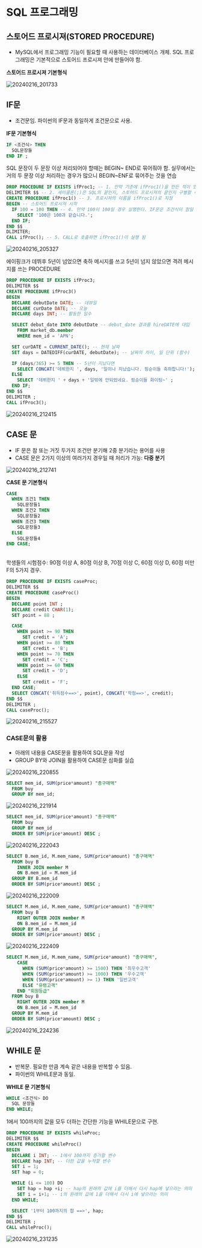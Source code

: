 #  SQL 프로그래밍

## 스토어드 프로시져(STORED PROCEDURE)
- MySQL에서 프로그래밍 기능이 필요할 때 사용하는 데이터베이스 개체. SQL 프로그래밍은 기본적으로 스토어드 프로시져 안에 만들어야 함.

**스토어드 프로시져 기본형식**

![20240216_201733](https://github.com/junhosong0/MySQL/assets/117610783/d4217ccf-59a6-4539-ada7-aff126052518)


## IF문
- 조건문임. 파이썬의 IF문과 동일하게 조건문으로 사용.

**IF문 기본형식**

```SQL
IF <조건식> THEN
  SQL문장들
END IF ;
```
SQL 문장이 두 문장 이상 처리되어야 할때는 BEGIN~ END로 묶어줘야 함. 실무에서는 거의 두 문장 이상 처리하는 경우가 많으니 BEGIN~ENF로 묶어주는 것을 연습
```SQL
DROP PROCEDURE IF EXISTS ifProc1; -- 1. 만약 기존에 ifProc1()을 만든 적이 있다면 삭제
DELIMITER $$ -- 2. 세미콜론(;)은 SQL의 끝인지, 스토어드 프로시져의 끝인지 구별할 수 없어 $$를 사용
CREATE PROCEDURE ifProc1() -- 3. 프로시져의 이름을 ifProc1()로 지정
BEGIN -- 스토어드 프로시져 시작
  IF 100 = 100 THEN -- 4. 만약 100이 100일 경우 실행한다. IF문은 조건식이 참일 경우실행
    SELECT '100은 100과 같습니다.';
  END IF;
END $$
DLIMITER;
CALL ifProc(); -- 5. CALL로 호출하면 ifProc1()이 실행 됨
```
![20240216_205327](https://github.com/junhosong0/MySQL/assets/117610783/d0cac593-cad2-41cc-91a0-e2a6023369aa)


에이핑크가 데뷔후 5년이 넘었으면 축하 메시지를 쓰고 5년이 넘지 않았으면 격려 메시지를 쓰는 PROCEDURE
```SQL
DROP PROCEDURE IF EXISTS ifProc3;
DELIMITER $$
CREATE PROCEDURE ifProc3()
BEGIN
  DECLARE debutDate DATE; -- 데뷰일
  DECLARE curDate DATE; -- 오늘
  DECLARE days INT; -- 활동한 일수

  SELECT debut_date INTO debutDate -- debut_date 결과를 hireDATE에 대입
    FROM market_db.member
    WHERE mem_id = 'APN';

  SET curDATE = CURRENT_DATE(); -- 현재 날짜
  SET days = DATEDIFF(curDATE, debutDate); -- 날짜의 차이, 일 단위 (함수)

  IF (days/365) >= 5 THEN -- 5년이 지났다면
    SELECT CONCAT('데뷔한지 ', days, '일이나 지났습니다. 핑순이들 축하합니다!');
  ELSE
    SELECT '데뷔한지 ' + days + '일밖에 안되었네요. 핑순이들 화이팅~' ;
  END IF;
END $$
DELIMITER ;
CALL ifProc3();
```

![20240216_212415](https://github.com/junhosong0/MySQL/assets/117610783/201ccabd-589a-4102-9953-f22e9342eddd)




## CASE 문
- IF 문은 참 또는 거짓 두가지 조건만 분기해 2중 분기라는 용어를 사용
- CASE 문은 2가지 이상의 여러가지 경우일 때 처리가 가능: **다중 분기**

![20240216_212741](https://github.com/junhosong0/MySQL/assets/117610783/d147d876-cf7f-4438-903d-b320d5ede47b)

**CASE 문 기본형식**
```SQL
CASE
  WHEN 조건1 THEN
    SQL문장들1
  WHEN 조건2 THEN
    SQL문장들2
  WHEN 조건3 THEN
    SQL문장들3
  ELSE
    SQL문장들4
END CASE;
```

<br/>
학생들의 시험점수: 90점 이상 A, 80점 이상 B, 70점 이상 C, 60점 이상 D, 60점 미만 F의 5가지 경우.

```SQL
DROP PROCEDURE IF EXISTS caseProc;
DELIMITER $$
CREATE PROCEDURE caseProc()
BEGIN
  DECLARE point INT ;
  DECLARE credit CHAR(1);
  SET point = 88 ;

  CASE
    WHEN point >= 90 THEN
      SET credit = 'A';
    WHEN point >= 80 THEN
      SET credit = 'B';
    WHEN point >= 70 THEN
      SET credit = 'C';
    WHEN point >= 60 THEN
      SET credit = 'D';
    ELSE
      SET credit = 'F';
  END CASE;
  SELECT CONCAT('취득점수==>', point), CONCAT('학점==>', credit);
END $$
DELIMITER ;
CALL caseProc();
```

![20240216_215527](https://github.com/junhosong0/MySQL/assets/117610783/a47d20a1-9735-4190-b97e-6ff50fb68741)




### CASE문의 활용
- 아래의 내용을 CASE문을 활용하여 SQL문을 작성
- GROUP BY와 JOIN을 활용하여 CASE문 심화를 실습

![20240216_220855](https://github.com/junhosong0/MySQL/assets/117610783/d7494952-8337-4b8f-ae9b-6ede595320cd)


```SQL
SELECT mem_id, SUM(price*amount) "총구매액"
  FROM buy
  GROUP BY mem_id;
```

![20240216_221914](https://github.com/junhosong0/MySQL/assets/117610783/29589ece-f697-4f7f-b969-0a73c9e38cdc)


```SQL
SELECT mem_id, SUM(price*amount) "총구매액"
  FROM buy
  GROUP BY mem_id
  ORDER BY SUM(price*amount) DESC ;
```

![20240216_222043](https://github.com/junhosong0/MySQL/assets/117610783/eee3d129-af64-483e-b76b-456ff64c670b)


```SQL
SELECT B.mem_id, M.mem_name, SUM(price*amount) "총구매액"
  FROM buy B
    INNER JOIN member M
    ON B.mem_id = M.mem_id
  GROUP BY B.mem_id
  ORDER BY SUM(price*amount) DESC ;
```

![20240216_222009](https://github.com/junhosong0/MySQL/assets/117610783/d18b8617-b1ef-41c7-9d8c-f55946aee9bf)


```SQL
SELECT M.mem_id, M.mem_name, SUM(price*amount) "총구매액"
  FROM buy B
    RIGHT OUTER JOIN member M
    ON B.mem_id = M.mem_id
  GROUP BY M.mem_id
  ORDER BY SUM(price*amount) DESC ;
```

![20240216_222409](https://github.com/junhosong0/MySQL/assets/117610783/db5e3aec-8c30-4ca2-a92b-7be19e132d32)


```SQL
SELECT M.mem_id, M.mem_name, SUM(price*amount) "총구매액",
    CASE
      WHEN (SUM(price*amount) >= 1500) THEN '최우수고객'
      WHEN (SUM(price*amount) >= 1000) THEN '우수고객'
      WHEN (SUM(price*amount) >= 1) THEN '일반고객'
      ELSE "유령고객"
    END "회원등급"
  FROM buy B
    RIGHT OUTER JOIN member M
    ON B.mem_id = M.mem_id
  GROUP BY M.mem_id
  ORDER BY SUM(price*amount) DESC ;
```

![20240216_224236](https://github.com/junhosong0/MySQL/assets/117610783/ff3c0045-3f4f-48a6-92d6-7e9f133fa5be)


## WHILE 문
- 반복문. 필요한 만큼 계속 같은 내용을 반복할 수 있음.
- 파이썬의 WHILE문과 동일.

**WHILE 문 기본형식**
```SQL
WHILE <조건식> DO
  SQL 문장들
END WHILE;
```

1에서 100까지의 값을 모두 더하는 간단한 기능을 WHILE문으로 구현.

```SQL
DROP PROCEDURE IF EXISTS whileProc;
DELIMITER $$
CREATE PROCEDURE whileProc()
BEGIN
  DECLARE i INT; -- 1에서 100까지 증가할 변수
  DECLARE hap INT; -- 더한 값을 누적할 변수
  SET i = 1;
  SET hap = 0;

  WHILE (i <= 100) DO
    SET hap = hap +i; -- hap의 원래의 값에 i를 더해서 다시 hap에 넣으라는 의미
    SET i = i+1; -- i의 원래의 값에 1을 더해서 다시 i에 넣으라는 의미
  END WHILE;

  SELECT '1부터 100까지의 합 ==>', hap;
END $$
DELIMITER ;
CALL whileProc();
```

![20240216_231235](https://github.com/junhosong0/MySQL/assets/117610783/64e4db2c-7701-43df-920f-da7540997209)


```SQL

```


```SQL

```


